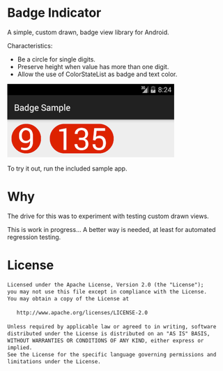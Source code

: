 Badge Indicator
===============

A simple, custom drawn, badge view library for Android.

Characteristics: 

 * Be a circle for single digits.
 * Preserve height when value has more than one digit.
 * Allow the use of ColorStateList as badge and text color.
 
![Screenshot](website/badge_indicator.gif)
 
To try it out, run the included sample app. 
 
Why
===

The drive for this was to experiment with testing custom drawn views. 

This is work in progress... A better way is needed, at least for automated regression testing.

License
=======

    Licensed under the Apache License, Version 2.0 (the "License");
    you may not use this file except in compliance with the License.
    You may obtain a copy of the License at

       http://www.apache.org/licenses/LICENSE-2.0

    Unless required by applicable law or agreed to in writing, software
    distributed under the License is distributed on an "AS IS" BASIS,
    WITHOUT WARRANTIES OR CONDITIONS OF ANY KIND, either express or implied.
    See the License for the specific language governing permissions and
    limitations under the License.


